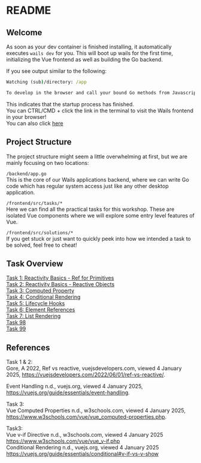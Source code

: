 # README

## Welcome

As soon as your dev container is finished installing, it automatically executes `wails dev` for you. This will boot up wails for the first time, initializing the Vue frontend as well as building the Go backend.

If you see output similar to the following:

```cmd
Watching (sub)/directory: /app

To develop in the browser and call your bound Go methods from Javascript, navigate to: http://localhost:34115
```

This indicates that the startup process has finished.  
You can CTRL/CMD + click the link in the terminal to visit the Wails frontend in your browser!  
You can also click [here](http://localhost:34115)

## Project Structure

The project structure might seem a little overwhelming at first, but we are mainly focusing on two locations:

`/backend/app.go`  
This is the core of our Wails applications backend, where we can write Go code which has regular system access just like any other desktop application.

`/frontend/src/tasks/*`  
Here we can find all the practical tasks for this workshop. These are isolated Vue components where we will explore some entry level features of Vue.

`/frontend/src/solutions/*`  
If you get stuck or just want to quickly peek into how we intended a task to be solved, feel free to cheat!

## Task Overview

[Task 1: Reactivity Basics - Ref for Primitives](./frontend/src/tasks/task-1/README.md)  
[Task 2: Reactivity Basics - Reactive Objects](./frontend/src/tasks/task-2/README.md)  
[Task 3: Computed Property](./frontend/src/tasks/task-3/README.md)  
[Task 4: Conditional Rendering](frontend/src/tasks/task-4/README.md)  
[Task 5: Lifecycle Hooks](frontend/src/tasks/task-5/README.md)  
[Task 6: Element References](frontend/src/tasks/task-6/README.md)  
[Task 7: List Rendering](frontend/src/tasks/task-7/README.md)  
[Task 98](frontend/src/tasks/task-98/README.md)  
[Task 99](frontend/src/tasks/task-99/README.md)  

## References

Task 1 & 2:  
Gore, A 2022, Ref vs reactive, vuejsdevelopers.com, viewed 4 January 2025, <https://vuejsdevelopers.com/2022/06/01/ref-vs-reactive/>.

Event Handling n.d., vuejs.org, viewed 4 January 2025, <https://vuejs.org/guide/essentials/event-handling>.

Task 3:  
Vue Computed Properties n.d., w3schools.com, viewed 4 January 2025, <https://www.w3schools.com/vue/vue_computed-properties.php>.

Task3:  
Vue v-if Directive n.d., w3schools.com, viewed 4 January 2025 <https://www.w3schools.com/vue/vue_v-if.php>  
Conditional Rendering n.d., vuejs.org, viewed 4 January 2025 <https://vuejs.org/guide/essentials/conditional#v-if-vs-v-show>